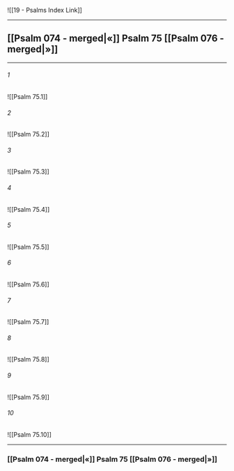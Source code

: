 ![[19 - Psalms Index Link]]

---
##  [[Psalm 074 - merged|«]] Psalm 75 [[Psalm 076 - merged|»]]

---

###### 1
![[Psalm 75.1]] 

###### 2
![[Psalm 75.2]] 

###### 3
![[Psalm 75.3]] 

###### 4
![[Psalm 75.4]]

###### 5 
![[Psalm 75.5]] 

###### 6
![[Psalm 75.6]] 

###### 7
![[Psalm 75.7]] 

###### 8
![[Psalm 75.8]] 

###### 9
![[Psalm 75.9]] 

###### 10
![[Psalm 75.10]] 


---
###  [[Psalm 074 - merged|«]] Psalm 75 [[Psalm 076 - merged|»]]